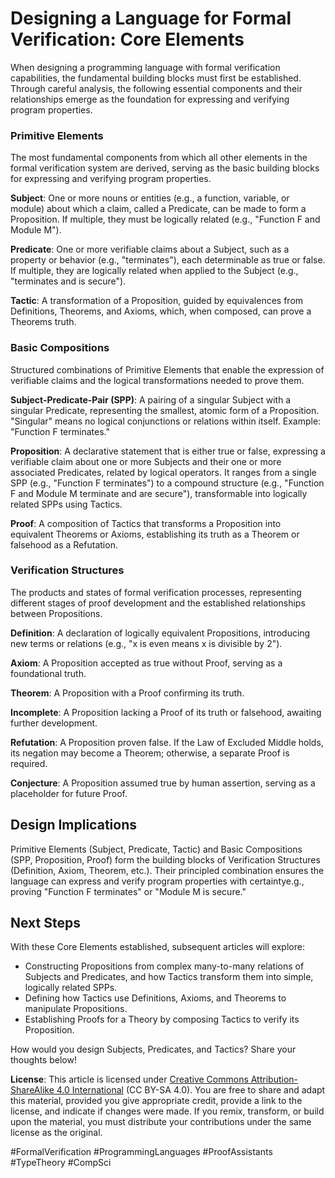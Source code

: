 # Designing a Language for Formal Verification: Core Elements

When designing a programming language with formal verification capabilities,
the fundamental building blocks must first be established. Through careful
analysis, the following essential components and their relationships emerge as
the foundation for expressing and verifying program properties.

### Primitive Elements

The most fundamental components from which all other elements in the formal
verification system are derived, serving as the basic building blocks for
expressing and verifying program properties.

**Subject**:  One or more nouns or entities (e.g., a function, variable, or
module) about which a claim, called a Predicate, can be made to form a
Proposition. If multiple, they must be logically related (e.g., "Function F and
Module M").

**Predicate**:  One or more verifiable claims about a Subject, such as a
property or behavior (e.g., "terminates"), each determinable as true or false.
If multiple, they are logically related when applied to the Subject (e.g.,
"terminates and is secure").

**Tactic**:  A transformation of a Proposition, guided by equivalences
from Definitions, Theorems, and Axioms, which, when composed, can prove a
Theorems truth.

### Basic Compositions

Structured combinations of Primitive Elements that enable the expression of
verifiable claims and the logical transformations needed to prove them.

**Subject-Predicate-Pair (SPP)**:  A pairing of a singular Subject with a
singular Predicate, representing the smallest, atomic form of a Proposition.
"Singular" means no logical conjunctions or relations within itself. Example:
"Function F terminates."

**Proposition**:  A declarative statement that is either true or false,
expressing a verifiable claim about one or more Subjects and their one or more
associated Predicates, related by logical operators. It ranges from a single
SPP (e.g., "Function F terminates") to a compound structure (e.g., "Function F
and Module M terminate and are secure"), transformable into logically related
SPPs using Tactics.

**Proof**:  A composition of Tactics that transforms a Proposition into
equivalent Theorems or Axioms, establishing its truth as a Theorem or falsehood
as a Refutation.

### Verification Structures

The products and states of formal verification processes, representing
different stages of proof development and the established relationships between
Propositions.

**Definition**:  A declaration of logically equivalent Propositions,
introducing new terms or relations (e.g., "x is even means x is divisible by
2").

**Axiom**:  A Proposition accepted as true without Proof, serving as a
foundational truth.

**Theorem**:  A Proposition with a Proof confirming its truth.

**Incomplete**:  A Proposition lacking a Proof of its truth or falsehood,
awaiting further development.

**Refutation**:  A Proposition proven false. If the Law of Excluded Middle
holds, its negation may become a Theorem; otherwise, a separate Proof is
required.

**Conjecture**:  A Proposition assumed true by human assertion, serving as a
placeholder for future Proof.

## Design Implications

Primitive Elements (Subject, Predicate, Tactic) and Basic Compositions (SPP,
Proposition, Proof) form the building blocks of Verification Structures
(Definition, Axiom, Theorem, etc.). Their principled combination ensures the
language can express and verify program properties with certaintye.g., proving
"Function F terminates" or "Module M is secure."

## Next Steps

With these Core Elements established, subsequent articles will explore:

- Constructing Propositions from complex many-to-many relations of Subjects and
  Predicates, and how Tactics transform them into simple, logically related SPPs.
- Defining how Tactics use Definitions, Axioms, and Theorems to manipulate
  Propositions.
- Establishing Proofs for a Theory by composing Tactics to verify its
  Proposition.

How would you design Subjects, Predicates, and Tactics? Share your thoughts below!

**License**: This article is licensed under
[Creative Commons Attribution-ShareAlike 4.0 International](https://creativecommons.org/licenses/by-sa/4.0/)
(CC BY-SA 4.0). You are free to share and adapt this material, provided you
give appropriate credit, provide a link to the license, and indicate if changes
were made. If you remix, transform, or build upon the material, you must
distribute your contributions under the same license as the original.

#FormalVerification #ProgrammingLanguages #ProofAssistants #TypeTheory #CompSci
